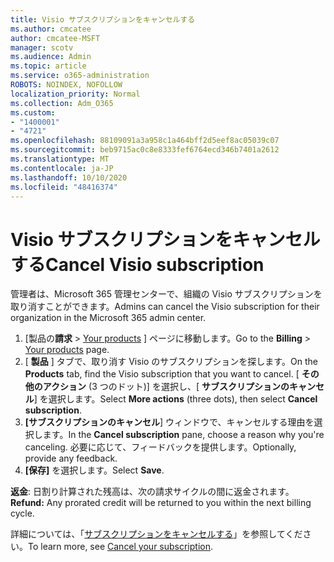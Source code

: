 ```yaml
---
title: Visio サブスクリプションをキャンセルする
ms.author: cmcatee
author: cmcatee-MSFT
manager: scotv
ms.audience: Admin
ms.topic: article
ms.service: o365-administration
ROBOTS: NOINDEX, NOFOLLOW
localization_priority: Normal
ms.collection: Adm_O365
ms.custom:
- "1400001"
- "4721"
ms.openlocfilehash: 88109091a3a958c1a464bff2d5eef8ac05039c07
ms.sourcegitcommit: beb9715ac0c8e8333fef6764ecd346b7401a2612
ms.translationtype: MT
ms.contentlocale: ja-JP
ms.lasthandoff: 10/10/2020
ms.locfileid: "48416374"
---
```

# <a name="cancel-visio-subscription"></a><span data-ttu-id="355ab-102">Visio サブスクリプションをキャンセルする</span><span class="sxs-lookup"><span data-stu-id="355ab-102">Cancel Visio subscription</span></span>

<span data-ttu-id="355ab-103">管理者は、Microsoft 365 管理センターで、組織の Visio サブスクリプションを取り消すことができます。</span><span class="sxs-lookup"><span data-stu-id="355ab-103">Admins can cancel the Visio subscription for their organization in the Microsoft 365 admin center.</span></span>

1. <span data-ttu-id="355ab-104">[製品の**請求** \> [Your products](https://go.microsoft.com/fwlink/p/?linkid=842054) ] ページに移動します。</span><span class="sxs-lookup"><span data-stu-id="355ab-104">Go to the **Billing** \> [Your products](https://go.microsoft.com/fwlink/p/?linkid=842054) page.</span></span>
2. <span data-ttu-id="355ab-105">[ **製品** ] タブで、取り消す Visio のサブスクリプションを探します。</span><span class="sxs-lookup"><span data-stu-id="355ab-105">On the **Products** tab, find the Visio subscription that you want to cancel.</span></span> <span data-ttu-id="355ab-106">[ **その他のアクション** (3 つのドット)] を選択し、[ **サブスクリプションのキャンセル**] を選択します。</span><span class="sxs-lookup"><span data-stu-id="355ab-106">Select **More actions** (three dots), then select **Cancel subscription**.</span></span>
3. <span data-ttu-id="355ab-107">**[サブスクリプションのキャンセル**] ウィンドウで、キャンセルする理由を選択します。</span><span class="sxs-lookup"><span data-stu-id="355ab-107">In the **Cancel subscription** pane, choose a reason why you're canceling.</span></span> <span data-ttu-id="355ab-108">必要に応じて、フィードバックを提供します。</span><span class="sxs-lookup"><span data-stu-id="355ab-108">Optionally, provide any feedback.</span></span>
4. <span data-ttu-id="355ab-109">**[保存]** を選択します。</span><span class="sxs-lookup"><span data-stu-id="355ab-109">Select **Save**.</span></span>

<span data-ttu-id="355ab-110">**返金**: 日割り計算された残高は、次の請求サイクルの間に返金されます。</span><span class="sxs-lookup"><span data-stu-id="355ab-110">**Refund:** Any prorated credit will be returned to you within the next billing cycle.</span></span>

<span data-ttu-id="355ab-111">詳細については、「[サブスクリプションをキャンセルする](https://docs.microsoft.com/microsoft-365/commerce/subscriptions/cancel-your-subscription)」を参照してください。</span><span class="sxs-lookup"><span data-stu-id="355ab-111">To learn more, see [Cancel your subscription](https://docs.microsoft.com/microsoft-365/commerce/subscriptions/cancel-your-subscription).</span></span>